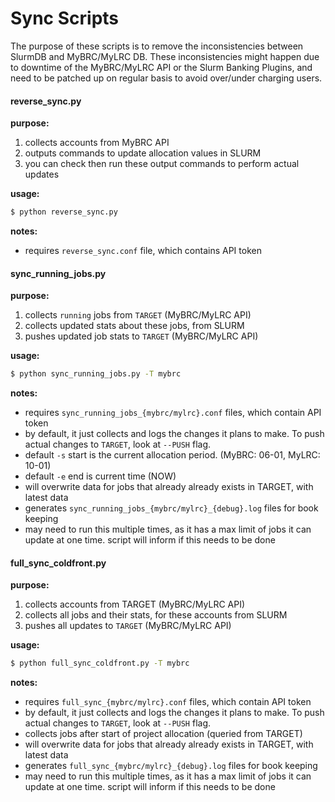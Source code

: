 # Sync Scripts

The purpose of these scripts is to remove the inconsistencies between SlurmDB
and MyBRC/MyLRC DB. These inconsistencies might happen due to downtime of the MyBRC/MyLRC
API or the Slurm Banking Plugins, and need to be patched up on regular basis to
avoid over/under charging users.

#### reverse_sync.py

**purpose:**

1. collects accounts from MyBRC API
2. outputs commands to update allocation values in SLURM
3. you can check then run these output commands to perform actual updates

**usage:**

```sh
$ python reverse_sync.py
```

**notes:**

- requires `reverse_sync.conf` file, which contains API token

#### sync_running_jobs.py

**purpose:**

1. collects `running` jobs from `TARGET` (MyBRC/MyLRC API)
2. collects updated stats about these jobs, from SLURM
3. pushes updated job stats to `TARGET` (MyBRC/MyLRC API)

**usage:**

```sh
$ python sync_running_jobs.py -T mybrc
```

**notes:**

- requires `sync_running_jobs_{mybrc/mylrc}.conf` files, which contain API token
- by default, it just collects and logs the changes it plans to make. To push
  actual changes to `TARGET`, look at `--PUSH` flag.
- default `-s` start is the current allocation period. (MyBRC: 06-01, MyLRC: 10-01)
- default `-e` end is current time (NOW)
- will overwrite data for jobs that already already exists in TARGET, with
  latest data
- generates `sync_running_jobs_{mybrc/mylrc}_{debug}.log` files for book keeping
- may need to run this multiple times, as it has a max limit of jobs it can
  update at one time. script will inform if this needs to be done

#### full_sync_coldfront.py

**purpose:**

1. collects accounts from TARGET (MyBRC/MyLRC API)
2. collects all jobs and their stats, for these accounts from SLURM
3. pushes all updates to `TARGET` (MyBRC/MyLRC API)

**usage:**

```sh
$ python full_sync_coldfront.py -T mybrc
```

**notes:**

- requires `full_sync_{mybrc/mylrc}.conf` files, which contain API token
- by default, it just collects and logs the changes it plans to make. To push
  actual changes to `TARGET`, look at `--PUSH` flag.
- collects jobs after start of project allocation (queried from TARGET)
- will overwrite data for jobs that already already exists in TARGET, with
  latest data
- generates `full_sync_{mybrc/mylrc}_{debug}.log` files for book keeping
- may need to run this multiple times, as it has a max limit of jobs it can
  update at one time. script will inform if this needs to be done


